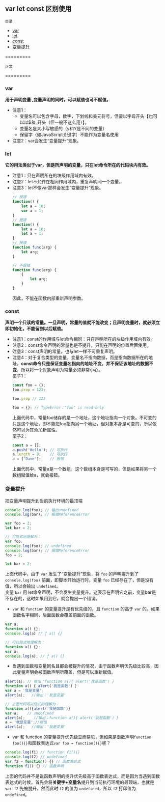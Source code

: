 ## var let const 区别使用<!-- omit in toc -->
    目录
- [var](#var)
- [let](#let)
- [const](#const)
- [变量提升](#变量提升)

=========

    正文

=========
### var 
**用于声明变量 ,变量声明的同时，可以赋值也可不赋值。**
- 注意1：
    - 变量名可以包含字母，数字，下划线和美元符号，但要以字母开头【也可以以$和_开头（但一般不这么用）】。
    - 变量名是大小写敏感的（y和Y是不同的变量）
    - 保留字（如JavaScript关键字）不能作为变量名使用
- 注意2：var会发生“变量提升”现象。

### let
**它的用法类似于var，但是所声明的变量，只在let命令所在的代码块内有效。**
- 注意1：只在声明所在的块级作用域内有效。
- 注意2：let不允许在相同作用域内，重复声明同一个变量。
- 注意3：let不像var那样会发生“变量提升”现象。
    ```js
    // 报错
    function() {
        let a = 10;
        var a = 1;
    }
    // 报错
    function() {
        let a = 10;
        let a = 1;
    }
    // 报错
    function func(arg) {
        let arg; 
    }

    // 不报错
    function func(arg) {
        {
            let arg; 
        }
    }
    ```     
    因此，不能在函数内部重新声明参数。

### const
**声明一个只读的常量。一旦声明，常量的值就不能改变；且声明变量时，就必须立即初始化，不能留到以后赋值。**
- 注意1：const的作用域与let命令相同：只在声明所在的块级作用域内有效。
- 注意2：const命令声明的常量也是不提升，只能在声明的位置后面使用。
- 注意3：const声明的常量，也与let一样不可重复声明。
- 注意4：对于复合类型的变量，变量名不指向数据，而是指向数据所在的地址。**const命令只是保证变量名指向的地址不变，并不保证该地址的数据不变**，所以将一个对象声明为常量必须非常小心。   
    栗子1：
    ```js
    const foo = {};
    foo.prop = 123;

    foo.prop // 123

    foo = {}; // TypeError："foo" is read-only
    ```
    上面代码中，常量foo储存的是一个地址，这个地址指向一个对象。不可变的只是这个地址，即不能把foo指向另一个地址，但对象本身是可变的，所以依然可以为其添加新属性。  
    栗子2：
    ```js
    const a = [];
    a.push('Hello'); // 可执行
    a.length = 0;    // 可执行
    a = ['Dave'];    // 报错
    ```
    上面代码中，常量a是一个数组，这个数组本身是可写的，但是如果将另一个数组赋值给a，就会报错。

### 变量提升
把变量声明提升到当前执行环境的最顶端  
```js
console.log(foo); // 输出undefined
console.log(bar); // 报错ReferenceError

var foo = 2;
let bar = 2;

// 可隐式地理解为：
var foo;
console.log(foo); // undefined
console.log(bar); // 报错ReferenceError
foo = 2;

let bar = 2;
```
上面代码中，由于 `var` 发生了“变量提升”现象，将 `foo` 的声明提升到了 `console.log(foo)` 前面，即脚本开始运行时，变量 `foo` 已经存在了，但是没有值，所以会输出 `undefined`。  
变量 `bar` 用 let命令声明，不会发生变量提升。这表示在声明它之前，变量bar是不存在的，这时如果用到它，就会抛出一个错误。

- `var` 和 `function` 的变量提升是有优先级的，且 `function` 的高于 `var` 的。如果函数名字相同，后面函数会覆盖前面的函数。
```js
var a;
function a() {};
console.log(a) // ƒ a() {}

// 可以隐式地理解为：
function a() {};
var a;
console.log(a); // ƒ a() {}
```
- 当遇到函数和变量同名且都会被提升的情况，由于函数声明优先级比较高，因此变量声明会被函数声明所覆盖，但是可以重新赋值。
```js
alert(a); // 输出：function a(){ alert('我是函数') }
function a() { alert('我是函数') }
var a = '我是变量';
alert(a);   //输出：'我是变量'

// 上面代码可以隐式的理解为：
function a(){alert('我是函数')} 
var a;    // undefined
alert(a);    //输出：function a(){ alert('我是函数') }
a = '我是变量';//赋值
alert(a);   //输出：'我是变量'
```
- var 和 function 的变量提升优先级显而易见，但如果是函数声明`function foo(){}`和函数表达式`var foo = function(){}`呢？
```js
console.log(f1) // function f1(){}
console.log(f2) // undefined
var f2 = function() {} // 函数表达式
function f1() {} // 函数声明
```
上面的代码并不是说函数声明的提升优先级高于函数表达式，而是因为当遇到函数表达式的时候，首先会将**关键字+变量名**提升到当前执行环境的最顶端，也就是`var f2` 先被提升，然而此时 `f2` 的值为 `undefined`，所以 `f2` 打印值为 `undefined`。